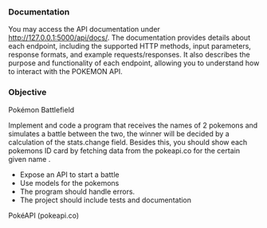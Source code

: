 ### Documentation

You may access the API documentation under http://127.0.0.1:5000/api/docs/. The documentation provides details about each endpoint, including the supported HTTP methods, input parameters, response formats, and example requests/responses. It also describes the purpose and functionality of each endpoint, allowing you to understand how to interact with the POKEMON API.

### Objective

Pokémon Battlefield 

Implement and code a program that receives the names of 2 pokemons and simulates a battle between the two, the winner will be decided by a calculation of the stats.change field.
Besides this, you should show each pokemons ID card by fetching data from the pokeapi.co for the certain given name .
- Expose an API to start a battle 
- Use models for the pokemons
- The program should handle errors.
- The project should include tests and documentation 

PokéAPI (pokeapi.co)
